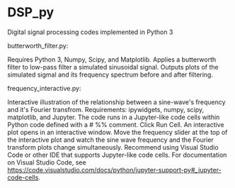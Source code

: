 # DSP_py
Digital signal processing codes implemented in Python 3

butterworth_filter.py:

Requires Python 3, Numpy, Scipy, and Matplotlib.
Applies a butterworth filter to low-pass filter a simulated sinusoidal
signal. Outputs plots of the simulated sigmal and its frequency 
spectrum before and after filtering.


frequency_interactive.py:

Interactive illustration of the relationship between a sine-wave's frequency and it's Fourier transfrom.
Requirements: ipywidgets, numpy, scipy, matplotlib, and Jupyter. The code runs in a Jupyter-like code cells within Python code defined with a # %% comment. Click Run Cell. An interactive plot opens in an interactive window. Move the frequency slider at the top of the interactive plot and watch the sine wave frequency and the Fourier transform plots change simultaneously. Recommend using Visual Studio Code or other IDE that supports Jupyter-like code cells. For documentation on Visual Studio Code, see https://code.visualstudio.com/docs/python/jupyter-support-py#_jupyter-code-cells. 
